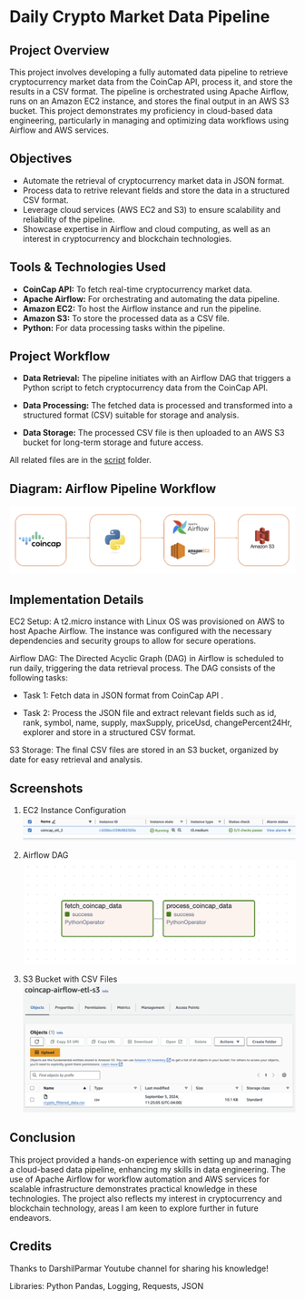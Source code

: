# Daily Crypto Market Data Pipeline

## Project Overview
This project involves developing a fully automated data pipeline to retrieve cryptocurrency market data from the CoinCap API, process it, and store the results in a CSV format. The pipeline is orchestrated using Apache Airflow, runs on an Amazon EC2 instance, and stores the final output in an AWS S3 bucket. This project demonstrates my proficiency in cloud-based data engineering, particularly in managing and optimizing data workflows using Airflow and AWS services.

## Objectives
- Automate the retrieval of cryptocurrency market data in JSON format.
- Process data to retrive relevant fields and store the data in a structured CSV format.
- Leverage cloud services (AWS EC2 and S3) to ensure scalability and reliability of the pipeline.
- Showcase expertise in Airflow and cloud computing, as well as an interest in cryptocurrency and blockchain technologies.

## Tools & Technologies Used
- **CoinCap API:** To fetch real-time cryptocurrency market data.
- **Apache Airflow:** For orchestrating and automating the data pipeline.
- **Amazon EC2:** To host the Airflow instance and run the pipeline.
- **Amazon S3:** To store the processed data as a CSV file.
- **Python:** For data processing tasks within the pipeline.


## Project Workflow
- **Data Retrieval:** The pipeline initiates with an Airflow DAG that triggers a Python script to fetch cryptocurrency data from the CoinCap API. 

- **Data Processing:** The fetched data is processed and transformed into a structured format (CSV) suitable for storage and analysis.

- **Data Storage:** The processed CSV file is then uploaded to an AWS S3 bucket for long-term storage and future access.

All related files are in the [script](./scripts) folder.

## Diagram: Airflow Pipeline Workflow

![Airflow Pipeline Workflow Image](images/Airflow_pipeline_workflow.png)

## Implementation Details
EC2 Setup: A t2.micro instance with Linux OS was provisioned on AWS to host Apache Airflow. The instance was configured with the necessary dependencies and security groups to allow for secure operations.

Airflow DAG: The Directed Acyclic Graph (DAG) in Airflow is scheduled to run daily, triggering the data retrieval process. The DAG consists of the following tasks:

- Task 1: Fetch data in JSON format from CoinCap API .

- Task 2: Process the JSON file and extract relevant fields such as id, rank, symbol, name, supply, maxSupply, priceUsd, changePercent24Hr, explorer and store in a structured CSV format.

S3 Storage: The final CSV files are stored in an S3 bucket, organized by date for easy retrieval and analysis.


## Screenshots
1. EC2 Instance Configuration
![Airflow Pipeline Workflow Image](images/coincap_ec2_instance.png)

2. Airflow DAG
![Airflow Pipeline Workflow Image](images/Airflow_DAG.png)

3. S3 Bucket with CSV Files
![Airflow Pipeline Workflow Image](images/coincap_s3_storage.png)


## Conclusion
This project provided a hands-on experience with setting up and managing a cloud-based data pipeline, enhancing my skills in data engineering. The use of Apache Airflow for workflow automation and AWS services for scalable infrastructure demonstrates practical knowledge in these technologies. The project also reflects my interest in cryptocurrency and blockchain technology, areas I am keen to explore further in future endeavors.

## Credits
Thanks to DarshilParmar Youtube channel for sharing his knowledge!

Libraries: Python Pandas, Logging, Requests, JSON
